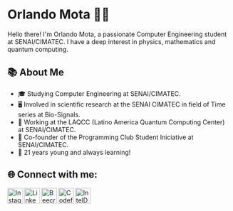 # Orlando Mota 👨‍💻

Hello there! I'm Orlando Mota, a passionate Computer Engineering student at SENAI/CIMATEC. I have a deep interest in physics, mathematics and quantum computing.

## 📚 About Me

- 🎓 Studying Computer Engineering at SENAI/CIMATEC.
- 🖥️ Involved in scientific research at the SENAI CIMATEC in field of Time series at Bio-Signals.
- 🚀 Working at the LAQCC (Latino America Quantum Computing Center) at SENAI/CIMATEC.
- 🌱 Co-founder of the Programming Club Student Iniciative at SENAI/CIMATEC.
- 🎉 21 years young and always learning!

## 🌐 Connect with me:

<a href="https://www.instagram.com/_orlandomota/"><img align="left" alt="Instagram" width="35px" src="https://user-images.githubusercontent.com/80331468/270190543-eafb32ab-7a4e-43fd-910a-188769676a65.png" /></a>
<a href="https://www.linkedin.com/in/orlando-mota-0360a5209/"><img align="left" alt="LinkedIn" width="35px" src="https://user-images.githubusercontent.com/80331468/270190539-60d7da88-5151-4841-a44b-6fad612242d8.png" /></a>
<a href="https://www.beecrowd.com.br/judge/pt/profile/526478"><img align="left" alt="Beecrowd" width="35px" src="https://user-images.githubusercontent.com/80331468/270190538-7b3fa433-c299-4909-9559-f5276c2edacb.png" /></a>
<a href="https://codeforces.com/profile/orlandomota"><img align="left" alt="Codeforces" width="35px" src="https://user-images.githubusercontent.com/80331468/270190787-e37032af-1b7a-424c-9893-00e4b305b739.png" /></a>
<a href="https://devmesh.intel.com/users/orlando-mota"><img align="left" alt="IntelDevMesh" width="35px" src="https://user-images.githubusercontent.com/80331468/270190389-c4e28768-5ec7-436f-9a2c-e20dfb014fad.png" /></a>


